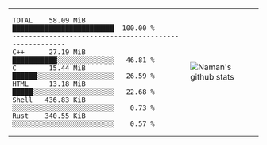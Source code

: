 <table>
  <tr>
    <td>
<div>

<!--START_SECTION:top_language-->
```text
TOTAL    58.09 MiB █████████████████████████  100.00 %
------------------------------------------------------
C++      27.19 MiB ███████████░░░░░░░░░░░░░░   46.81 %
C        15.44 MiB ██████░░░░░░░░░░░░░░░░░░░   26.59 %
HTML     13.18 MiB █████░░░░░░░░░░░░░░░░░░░░   22.68 %
Shell   436.83 KiB ░░░░░░░░░░░░░░░░░░░░░░░░░    0.73 %
Rust    340.55 KiB ░░░░░░░░░░░░░░░░░░░░░░░░░    0.57 %
```
<!--END_SECTION:top_language-->

</div>
    </td>
    <td>
       <img src="https://github-readme-stats.vercel.app/api?username=namandixit&show_icons=true&count_private=true&theme=graywhite&hide_rank=true" alt="Naman's github stats"> 
    </td>
  </tr>
</table>

<!--
**namandixit/namandixit** is a ✨ _special_ ✨ repository because its `README.md` (this file) appears on your GitHub profile.

Here are some ideas to get you started:

- 🔭 I’m currently working on ...
- 🌱 I’m currently learning ...
- 👯 I’m looking to collaborate on ...
- 🤔 I’m looking for help with ...
- 💬 Ask me about ...
- 📫 How to reach me: ...
- 😄 Pronouns: ...
- ⚡ Fun fact: ...
-->
